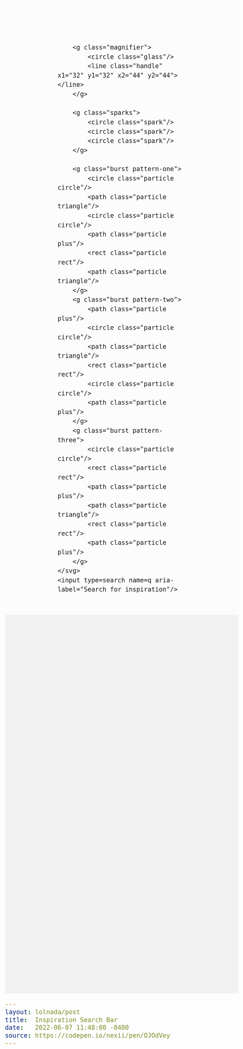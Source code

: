 ```yaml
---
layout: lolnada/post
title:  Inspiration Search Bar
date:   2022-06-07 11:48:00 -0400
source: https://codepen.io/nexii/pen/OJOdVey
---
```

<style type="text/css">
* {
	box-sizing: border-box;
}

html, body {
	min-height: 100vh;
}

body {
	display: grid;
	grid-template:
		"search" minmax(300px, 50vh)
		"results" minmax(20%, auto)
		/ 1fr;
	margin: 0;
	font: 24px/1.5 system-ui, sans-serif;
}



#search {
	display: grid;
	grid-area: search;
	grid-template:
		"search" 60px
		/ 420px;
	justify-content: center;
	align-content: center;
	justify-items: stretch;
	align-items: stretch;
	background: hsl(0, 0%, 99%);
}

#search input {
	display: block;
	grid-area: search;
	-webkit-appearance: none;
	appearance: none;
	width: 100%;
	height: 100%;
	background: none;
	padding: 0 30px 0 60px;
	border: none;
	border-radius: 100px;
	font: 24px/1 system-ui, sans-serif;
	outline-offset: -8px;
}


#search svg {
	grid-area: search;
	overflow: visible;
	color: hsl(215, 100%, 50%);
	fill: none;
	stroke: currentColor;
}

.spark {
	fill: currentColor;
	stroke: none;
	r: 15;
}

.spark:nth-child(1) {
	animation:
		spark-radius 2.03s 1s both,
		spark-one-motion 2s 1s both;
}

@keyframes spark-radius {
	0% { r: 0; animation-timing-function: cubic-bezier(0, 0.3, 0, 1.57) }
	30% { r: 15; animation-timing-function: cubic-bezier(1, -0.39, 0.68, 1.04) }
	95% { r: 8 }
	99% { r: 10 }
	99.99% { r: 7 }
	100% { r: 0 }
}

@keyframes spark-one-motion {
	0% { transform: translate(-20%, 50%); animation-timing-function: cubic-bezier(0.63, 0.88, 0, 1.25) }
	20% { transform: rotate(-0deg) translate(0%, -50%); animation-timing-function: ease-in }
	80% { transform: rotate(-230deg) translateX(-20%) rotate(-100deg) translateX(15%); animation-timing-function: linear }
	100% { transform: rotate(-360deg) translate(30px, 100%); animation-timing-function: cubic-bezier(.64,.66,0,.51) }
}

.spark:nth-child(2) {
	animation:
		spark-radius 2.03s 1s both,
		spark-two-motion 2.03s 1s both;
}

@keyframes spark-two-motion {
	0% { transform: translate(120%, 50%) rotate(-70deg) translateY(0%); animation-timing-function: cubic-bezier(0.36, 0.18, 0.94, 0.55) }
	20% { transform: translate(90%, -80%) rotate(60deg) translateY(-80%); animation-timing-function: cubic-bezier(0.16, 0.77, 1, 0.4) }
	40% { transform: translate(110%, -50%) rotate(-30deg) translateY(-120%); animation-timing-function: linear }
	70% { transform: translate(100%, -50%) rotate(120deg) translateY(-100%); animation-timing-function: linear }
	80% { transform: translate(95%, 50%) rotate(80deg) translateY(-150%); animation-timing-function: cubic-bezier(.64,.66,0,.51) }
	100% { transform: translate(100%, 50%) rotate(120deg) translateY(0%) }
}

.spark:nth-child(3) {
	animation:
		spark-radius 2.05s 1s both,
		spark-three-motion 2.03s 1s both;
}

@keyframes spark-three-motion {
	0% { transform: translate(50%, 100%) rotate(-40deg) translateX(0%); animation-timing-function: cubic-bezier(0.62, 0.56, 1, 0.54) }
	30% { transform: translate(40%, 70%) rotate(20deg) translateX(20%); animation-timing-function: cubic-bezier(0, 0.21, 0.88, 0.46) }
	40% { transform: translate(65%, 20%) rotate(-50deg) translateX(15%); animation-timing-function: cubic-bezier(0, 0.24, 1, 0.62) }
	60% { transform: translate(60%, -40%) rotate(-50deg) translateX(20%); animation-timing-function: cubic-bezier(0, 0.24, 1, 0.62) }
	70% { transform: translate(70%, -0%) rotate(-180deg) translateX(20%); animation-timing-function: cubic-bezier(0.15, 0.48, 0.76, 0.26) }
	100% { transform: translate(70%, -0%) rotate(-360deg) translateX(0%) rotate(180deg) translateX(20%); }
}




.burst {
	stroke-width: 3;
}

.burst :nth-child(2n) { color: #ff783e }
.burst :nth-child(3n) { color: #ffab00 }
.burst :nth-child(4n) { color: #55e214 }
.burst :nth-child(5n) { color: #82d9f5 }

.circle {
	r: 6;
}

.rect {
	width: 10px;
	height: 10px;
}

.triangle {
	d: path("M0,-6 L7,6 L-7,6 Z");
	stroke-linejoin: round;
}

.plus {
	d: path("M0,-5 L0,5 M-5,0L 5,0");
	stroke-linecap: round;
}




.burst:nth-child(4) {
	transform: translate(30px, 100%) rotate(150deg);
}

.burst:nth-child(5) {
	transform: translate(50%, 0%) rotate(-20deg);
}

.burst:nth-child(6) {
	transform: translate(100%, 50%) rotate(75deg);
}

.burst * {}

@keyframes particle-fade {
	0%, 100% { opacity: 0 }
	5%, 80% { opacity: 1 }
}

.burst :nth-child(1) { animation: particle-fade 600ms 2.95s both, particle-one-move 600ms 2.95s both; }
.burst :nth-child(2) { animation: particle-fade 600ms 2.95s both, particle-two-move 600ms 2.95s both; }
.burst :nth-child(3) { animation: particle-fade 600ms 2.95s both, particle-three-move 600ms 2.95s both; }
.burst :nth-child(4) { animation: particle-fade 600ms 2.95s both, particle-four-move 600ms 2.95s both; }
.burst :nth-child(5) { animation: particle-fade 600ms 2.95s both, particle-five-move 600ms 2.95s both; }
.burst :nth-child(6) { animation: particle-fade 600ms 2.95s both, particle-six-move 600ms 2.95s both; }

@keyframes particle-one-move { 0% { transform: rotate(0deg) translate(-5%) scale(0.0001, 0.0001) } 100% { transform: rotate(-20deg) translateX(8%) scale(0.5, 0.5) } }
@keyframes particle-two-move { 0% { transform: rotate(0deg) translate(-5%) scale(0.0001, 0.0001) } 100% { transform: rotate(0deg) translateX(8%) scale(0.5, 0.5) } }
@keyframes particle-three-move { 0% { transform: rotate(0deg) translate(-5%) scale(0.0001, 0.0001) } 100% { transform: rotate(20deg) translateX(8%) scale(0.5, 0.5) } }
@keyframes particle-four-move { 0% { transform: rotate(0deg) translate(-5%) scale(0.0001, 0.0001) } 100% { transform: rotate(-35deg) translateX(12%) } }
@keyframes particle-five-move { 0% { transform: rotate(0deg) translate(-5%) scale(0.0001, 0.0001) } 100% { transform: rotate(0deg) translateX(12%) } }
@keyframes particle-six-move { 0% { transform: rotate(0deg) translate(-5%) scale(0.0001, 0.0001) } 100% { transform: rotate(35deg) translateX(12%) } }



.bar {
	width: 100%;
	height: 100%;
	ry: 50%;
	stroke-width: 10;
	animation: bar-in 900ms 3s both;
}

@keyframes bar-in {
	0% { stroke-dasharray: 0 180 0 226 0 405 0 0 }
	100% { stroke-dasharray: 0 0 181 0 227 0 405 0 }
}

.magnifier {
	animation: magnifier-in 600ms 3.6s both;
	transform-box: fill-box;
}

@keyframes magnifier-in {
	0% { transform: translate(20px, 8px) rotate(-45deg) scale(0.01, 0.01); }
	50% { transform: translate(-4px, 8px) rotate(-45deg); }
	100% { transform: translate(0px, 0px) rotate(0deg); }
}

.magnifier .glass {
	cx: 27;
	cy: 27;
	r: 8;
	stroke-width: 3;
}
.magnifier .handle {
	x1: 32;
	y1: 32;
	x2: 44;
	y2: 44;
	stroke-width: 3;
}



#results {
	grid-area: results;
	background: hsl(0, 0%, 95%);
}
</style>

<div id="search">
	<svg viewBox="0 0 420 60" xmlns="http://www.w3.org/2000/svg">
		<rect class="bar"/>
		
		<g class="magnifier">
			<circle class="glass"/>
			<line class="handle" x1="32" y1="32" x2="44" y2="44"></line>
		</g>

		<g class="sparks">
			<circle class="spark"/>
			<circle class="spark"/>
			<circle class="spark"/>
		</g>

		<g class="burst pattern-one">
			<circle class="particle circle"/>
			<path class="particle triangle"/>
			<circle class="particle circle"/>
			<path class="particle plus"/>
			<rect class="particle rect"/>
			<path class="particle triangle"/>
		</g>
		<g class="burst pattern-two">
			<path class="particle plus"/>
			<circle class="particle circle"/>
			<path class="particle triangle"/>
			<rect class="particle rect"/>
			<circle class="particle circle"/>
			<path class="particle plus"/>
		</g>
		<g class="burst pattern-three">
			<circle class="particle circle"/>
			<rect class="particle rect"/>
			<path class="particle plus"/>
			<path class="particle triangle"/>
			<rect class="particle rect"/>
			<path class="particle plus"/>
		</g>
	</svg>
	<input type=search name=q aria-label="Search for inspiration"/>
</div>

<div id="results">
	
</div>